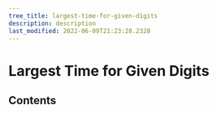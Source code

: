 ```yaml
---
tree_title: largest-time-for-given-digits
description: description
last_modified: 2022-06-09T21:23:28.2328
---
```


# Largest Time for Given Digits

## Contents

